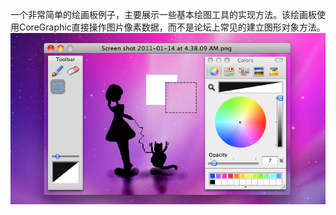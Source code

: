 一个非常简单的绘画板例子，主要展示一些基本绘图工具的实现方法。该绘画板使用CoreGraphic直接操作图片像素数据，而不是论坛上常见的建立图形对象方法。
![snapshot.png](./snapshot.png)
